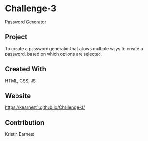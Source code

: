 # Challenge-3
Password Generator

## Project
To create a password generator that allows multiple ways to create a password, based on which options are selected.

## Created With
HTML, CSS, JS

## Website
https://kearnest1.github.io/Challenge-3/

## Contribution
Kristin Earnest

